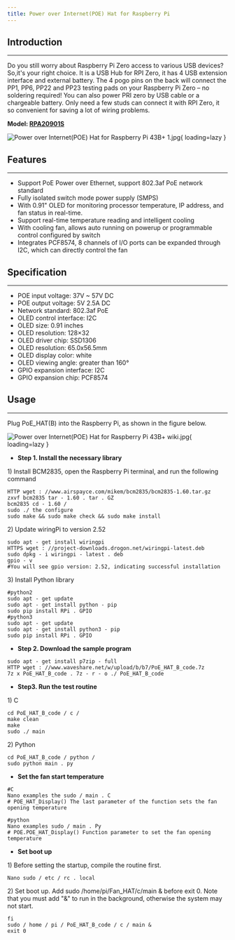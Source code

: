 ```yaml
---
title: Power over Internet(POE) Hat for Raspberry Pi
---
```


## **Introduction**
----------------

Do you still worry about Raspberry Pi Zero access to various USB devices? So,it's your right choice. It is a USB Hub for RPI Zero, it has 4 USB extension interface and external battery. The 4 pogo pins on the back will connect the PP1, PP6, PP22 and PP23 testing pads on your Raspberry Pi Zero – no soldering required! You can also power PRI zero by USB cable or a chargeable battery. Only need a few studs can connect it with RPI Zero, it so convenient for saving a lot of wiring problems.

**Model: [RPA20901S](https://www.elecrow.com/power-over-internet-poe-hat-for-raspberry-pi-4-3b.html)**

![Power over Internet(POE) Hat for Raspberry Pi 43B+ 1.jpg](https://wiki.elecrow.com/images/thumb/5/59/Power_over_Internet%28POE%29_Hat_for_Raspberry_Pi_43B%2B_1.jpg/600px-Power_over_Internet%28POE%29_Hat_for_Raspberry_Pi_43B%2B_1.jpg){ loading=lazy }

## **Features**
------------

- Support PoE Power over Ethernet, support 802.3af PoE network standard
- Fully isolated switch mode power supply (SMPS)
- With 0.91" OLED for monitoring processor temperature, IP address, and fan status in real-time.
- Support real-time temperature reading and intelligent cooling
- With cooling fan, allows auto running on powerup or programmable control configured by switch
- Integrates PCF8574, 8 channels of I/O ports can be expanded through I2C, which can directly control the fan

## **Specification**
-----------------

- POE input voltage: 37V ~ 57V DC
- POE output voltage: 5V 2.5A DC
- Network standard: 802.3af PoE
- OLED control interface: I2C
- OLED size: 0.91 inches
- OLED resolution: 128×32
- OLED driver chip: SSD1306
- OLED resolution: 65.0x56.5mm
- OLED display color: white
- OLED viewing angle: greater than 160°
- GPIO expansion interface: I2C
- GPIO expansion chip: PCF8574

## **Usage**
---------

Plug PoE\_HAT(B) into the Raspberry Pi, as shown in the figure below.

![Power over Internet(POE) Hat for Raspberry Pi 43B+ wiki.jpg](https://wiki.elecrow.com/images/thumb/0/00/Power_over_Internet%28POE%29_Hat_for_Raspberry_Pi_43B%2B_wiki.jpg/600px-Power_over_Internet%28POE%29_Hat_for_Raspberry_Pi_43B%2B_wiki.jpg){ loading=lazy }

- **Step 1. Install the necessary library**

1\) Install BCM2835, open the Raspberry Pi terminal, and run the following command

```
HTTP wget : //www.airspayce.com/mikem/bcm2835/bcm2835-1.60.tar.gz
zxvf bcm2835 tar - 1.60 . tar . GZ
bcm2835 cd - 1.60 /
sudo ./ the configure
sudo make && sudo make check && sudo make install
```

2\) Update wiringPi to version 2.52

```
sudo apt - get install wiringpi
HTTPS wget : //project-downloads.drogon.net/wiringpi-latest.deb
sudo dpkg - i wiringpi - latest . deb
gpio - v
#You will see gpio version: 2.52, indicating successful installation
```

3\) Install Python library

```
#python2
sudo apt - get update
sudo apt - get install python - pip
sudo pip install RPi . GPIO
#python3
sudo apt - get update
sudo apt - get install python3 - pip
sudo pip install RPi . GPIO
```

- **Step 2. Download the sample program**

```
sudo apt - get install p7zip - full
HTTP wget : //www.waveshare.net/w/upload/b/b7/PoE_HAT_B_code.7z
7z x PoE_HAT_B_code . 7z - r - o ./ PoE_HAT_B_code
```

- **Step3. Run the test routine**

1\) C

```
cd PoE_HAT_B_code / c /
make clean 
make
sudo ./ main
```

2\) Python

```
cd PoE_HAT_B_code / python /
sudo python main . py
```

- **Set the fan start temperature**

```
#C
Nano examples the sudo / main . C
# POE_HAT_Display() The last parameter of the function sets the fan opening temperature
 
#python 
Nano examples sudo / main . Py
# POE.POE_HAT_Display() Function parameter to set the fan opening temperature
```

- **Set boot up**

1\) Before setting the startup, compile the routine first.

```
Nano sudo / etc / rc . local
```


2\) Set boot up. Add sudo /home/pi/Fan\_HAT/c/main &amp; before exit 0. Note that you must add "&amp;" to run in the background, otherwise the system may not start.

```
fi
sudo / home / pi / PoE_HAT_B_code / c / main &
exit 0
```